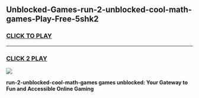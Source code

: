 
## Unblocked-Games-run-2-unblocked-cool-math-games-Play-Free-5shk2
<h3>
<a href="https://premium76.site?title=run-2-unblocked-cool-math-games&ref=17A">CLICK TO PLAY</a></h3>
<hr>

<h3>
<a href="https://premium76.site?title=run-2-unblocked-cool-math-games&ref=17A">CLICK 2 PLAY</a>
  
</h3>

<a href="https://premium76.site?title=run-2-unblocked-cool-math-games&ref=17A"><img src="https://clearcache.store/games.png"></a>


**run-2-unblocked-cool-math-games games unblocked: Your Gateway to Fun and Accessible Online Gaming**
